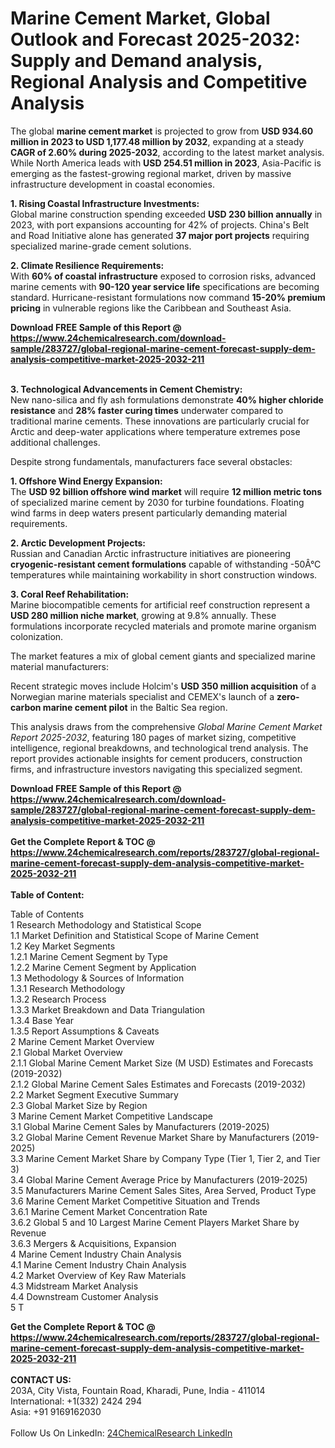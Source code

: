 <h1>Marine Cement Market, Global Outlook and Forecast 2025-2032: Supply and Demand analysis, Regional Analysis and Competitive Analysis</h1><p>The global <strong>marine cement market</strong> is projected to grow from <strong>USD 934.60 million in 2023 to USD 1,177.48 million by 2032</strong>, expanding at a steady <strong>CAGR of 2.60% during 2025-2032</strong>, according to the latest market analysis. While North America leads with <strong>USD 254.51 million in 2023</strong>, Asia-Pacific is emerging as the fastest-growing regional market, driven by massive infrastructure development in coastal economies.</p><p><strong>1. Rising Coastal Infrastructure Investments:</strong><br>
Global marine construction spending exceeded <strong>USD 230 billion annually</strong> in 2023, with port expansions accounting for 42% of projects. China's Belt and Road Initiative alone has generated <strong>37 major port projects</strong> requiring specialized marine-grade cement solutions.</p><p><strong>2. Climate Resilience Requirements:</strong><br>
With <strong>60% of coastal infrastructure</strong> exposed to corrosion risks, advanced marine cements with <strong>90-120 year service life</strong> specifications are becoming standard. Hurricane-resistant formulations now command <strong>15-20% premium pricing</strong> in vulnerable regions like the Caribbean and Southeast Asia.</p><div><b>Download FREE Sample of this Report @ 
            <a href="https://www.24chemicalresearch.com/download-sample/283727/global-regional-marine-cement-forecast-supply-dem-analysis-competitive-market-2025-2032-211">
            https://www.24chemicalresearch.com/download-sample/283727/global-regional-marine-cement-forecast-supply-dem-analysis-competitive-market-2025-2032-211</a></b></div><br><p><strong>3. Technological Advancements in Cement Chemistry:</strong><br>
New nano-silica and fly ash formulations demonstrate <strong>40% higher chloride resistance</strong> and <strong>28% faster curing times</strong> underwater compared to traditional marine cements. These innovations are particularly crucial for Arctic and deep-water applications where temperature extremes pose additional challenges.</p><p>Despite strong fundamentals, manufacturers face several obstacles:</p><p><strong>1. Offshore Wind Energy Expansion:</strong><br>
The <strong>USD 92 billion offshore wind market</strong> will require <strong>12 million metric tons</strong> of specialized marine cement by 2030 for turbine foundations. Floating wind farms in deep waters present particularly demanding material requirements.</p><p><strong>2. Arctic Development Projects:</strong><br>
Russian and Canadian Arctic infrastructure initiatives are pioneering <strong>cryogenic-resistant cement formulations</strong> capable of withstanding -50Â°C temperatures while maintaining workability in short construction windows.</p><p><strong>3. Coral Reef Rehabilitation:</strong><br>
Marine biocompatible cements for artificial reef construction represent a <strong>USD 280 million niche market</strong>, growing at 9.8% annually. These formulations incorporate recycled materials and promote marine organism colonization.</p><p>The market features a mix of global cement giants and specialized marine material manufacturers:</p><p>Recent strategic moves include Holcim's <strong>USD 350 million acquisition</strong> of a Norwegian marine materials specialist and CEMEX's launch of a <strong>zero-carbon marine cement pilot</strong> in the Baltic Sea region.</p><p>This analysis draws from the comprehensive <em>Global Marine Cement Market Report 2025-2032</em>, featuring 180 pages of market sizing, competitive intelligence, regional breakdowns, and technological trend analysis. The report provides actionable insights for cement producers, construction firms, and infrastructure investors navigating this specialized segment.</p><div><b>Download FREE Sample of this Report @ 
            <a href="https://www.24chemicalresearch.com/download-sample/283727/global-regional-marine-cement-forecast-supply-dem-analysis-competitive-market-2025-2032-211">
            https://www.24chemicalresearch.com/download-sample/283727/global-regional-marine-cement-forecast-supply-dem-analysis-competitive-market-2025-2032-211</a></b></div><br><div><b>Get the Complete Report & TOC @ 
            <a href="https://www.24chemicalresearch.com/reports/283727/global-regional-marine-cement-forecast-supply-dem-analysis-competitive-market-2025-2032-211">
            https://www.24chemicalresearch.com/reports/283727/global-regional-marine-cement-forecast-supply-dem-analysis-competitive-market-2025-2032-211</a></b></div><br>
            <b>Table of Content:</b><p>Table of Contents<br />
1 Research Methodology and Statistical Scope<br />
1.1 Market Definition and Statistical Scope of Marine Cement<br />
1.2 Key Market Segments<br />
1.2.1 Marine Cement Segment by Type<br />
1.2.2 Marine Cement Segment by Application<br />
1.3 Methodology & Sources of Information<br />
1.3.1 Research Methodology<br />
1.3.2 Research Process<br />
1.3.3 Market Breakdown and Data Triangulation<br />
1.3.4 Base Year<br />
1.3.5 Report Assumptions & Caveats<br />
2 Marine Cement Market Overview<br />
2.1 Global Market Overview<br />
2.1.1 Global Marine Cement Market Size (M USD) Estimates and Forecasts (2019-2032)<br />
2.1.2 Global Marine Cement Sales Estimates and Forecasts (2019-2032)<br />
2.2 Market Segment Executive Summary<br />
2.3 Global Market Size by Region<br />
3 Marine Cement Market Competitive Landscape<br />
3.1 Global Marine Cement Sales by Manufacturers (2019-2025)<br />
3.2 Global Marine Cement Revenue Market Share by Manufacturers (2019-2025)<br />
3.3 Marine Cement Market Share by Company Type (Tier 1, Tier 2, and Tier 3)<br />
3.4 Global Marine Cement Average Price by Manufacturers (2019-2025)<br />
3.5 Manufacturers Marine Cement Sales Sites, Area Served, Product Type<br />
3.6 Marine Cement Market Competitive Situation and Trends<br />
3.6.1 Marine Cement Market Concentration Rate<br />
3.6.2 Global 5 and 10 Largest Marine Cement Players Market Share by Revenue<br />
3.6.3 Mergers & Acquisitions, Expansion<br />
4 Marine Cement Industry Chain Analysis<br />
4.1 Marine Cement Industry Chain Analysis<br />
4.2 Market Overview of Key Raw Materials<br />
4.3 Midstream Market Analysis<br />
4.4 Downstream Customer Analysis<br />
5 T</p><div><b>Get the Complete Report & TOC @ 
            <a href="https://www.24chemicalresearch.com/reports/283727/global-regional-marine-cement-forecast-supply-dem-analysis-competitive-market-2025-2032-211">
            https://www.24chemicalresearch.com/reports/283727/global-regional-marine-cement-forecast-supply-dem-analysis-competitive-market-2025-2032-211</a></b></div><br><b>CONTACT US:</b><br>
            203A, City Vista, Fountain Road, Kharadi, Pune, India - 411014<br>
            International: +1(332) 2424 294<br>
            Asia: +91 9169162030 <br><br>
            Follow Us On LinkedIn: <a href="https://www.linkedin.com/company/24chemicalresearch/">24ChemicalResearch LinkedIn</a>